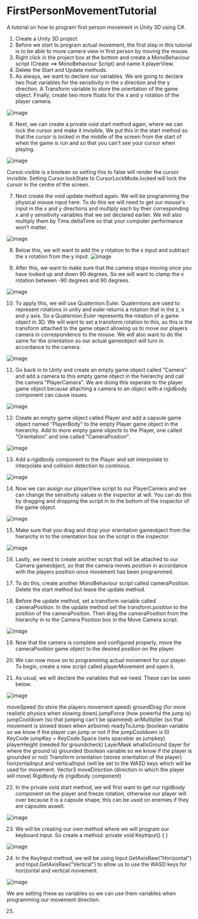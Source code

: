 # FirstPersonMovementTutorial
A tutorial on how to program first person movement in Unity 3D using C#. 

1.  Create a Unity 3D project.
2.  Before we start to program actual movement, the first step in this tutorial is to be able to move camera view in first person by moving the mouse.
3.  Right click in the project box at the bottom and create a MonoBehaviour script (Create ==> MonoBehaviour Script) and name it playerView.
4.  Delete the Start and Update methods.
5.  As always, we want to declare our variables. We are going to declare two float variables for the sensitivity in the x direction and the y direction. A Transform variable to store the orientation of the game object. Finally, create two more floats for the x and y rotation of the player camera.

![image](https://github.com/user-attachments/assets/394fdba2-2b82-45b7-9ca0-270d93449e2f)

6. Next, we can create a private void start method again, where we can lock the cursor and make it invisible, We put this in the start method so that the cursor is locked in the middle of the screen from the start of when the game is run and so that you can't see your cursor when playing.

![image](https://github.com/user-attachments/assets/83b9a065-fc10-4791-ae52-21b1d2adfc2e)

Cursor.visible is a boolean so setting this to false will render the cursor invisible.
Setting Cursor.lockState to CursorLockMode.locked will lock the cursor in the centre of the screen.

7. Next create the void update method again. We will be programming the physical mouse input here. To do this we will need to get our mouse's input in the x and y directions and multiply each by their corresponding x and y sensitivity variables that we set declared earlier. We will also multiply them by Time.deltaTime so that your computer performance won't matter.
 
![image](https://github.com/user-attachments/assets/abce57ad-8544-4dfb-92be-2609d1f170e4)

8. Below this, we will want to add the y rotation to the x input and subtract the x rotation from the y input.
![image](https://github.com/user-attachments/assets/83e3763c-40c8-4159-b709-7344df08b9ff)

9. After this, we want to make sure that the camera stops moving once you have looked up and down 90 degrees. So we will want to clamp the x rotation between -90 degrees and 90 degrees.
 
![image](https://github.com/user-attachments/assets/e7a010c2-e950-43f2-964f-f7a39dd9cf4a)

10. To apply this, we will use Quaternion.Euler. Quaternions are used to represent rotations in unity and euler returns a rotation that in the z, x and y axis. So a Quaternion.Euler represents the rotation of a game object in 3D. We will want to set a transform.rotation to this, as this is the transform attached to the game object allowing us to move our players camera in correspondence to the mouse. We will also want to do the same for the orientation so our actual gameobject will turn in accordance to the camera.
 
![image](https://github.com/user-attachments/assets/61f08f3d-a0c8-4297-bfc2-12c48f0ce798)

11. Go back in to Unity and create an empty game object called "Camera" and add a camera to this empty game object in the hierarchy and call the camera "PlayerCamera". We are doing this seperate to the player game object because attaching a camera to an object with a rigidbody component can cause issues.

![image](https://github.com/user-attachments/assets/9ea0caa6-a52a-4c1c-ae38-29af79838b2d)

12. Create an empty game object called Player and add a capsule game object named "PlayerBody" to the empty Player game object in the hierarchy. Add to more empty game objects to the Player, one called "Orientation" and one called "CameraPosition".

![image](https://github.com/user-attachments/assets/f5f32fea-1db0-4fa1-b911-0ebd877bf760)

13. Add a rigidbody component to the Player and set interpolate to interpolate and collision detection to continous.
 
![image](https://github.com/user-attachments/assets/8afe61f4-6a84-4e14-8d3f-b1863d7e2f34)

14. Now we can assign our playerView script to our PlayerCamera and we can change the sensitivity values in the inspector at will. You can do this by dragging and dropping the script in to the bottom of the inspector of the game object.

![image](https://github.com/user-attachments/assets/3c7d985c-c1d9-4dc7-996a-29a2536e9953)

15. Make sure that you drag and drop your orientation gameobject from the hierarchy in to the orientation box on the script in the inspector.
 
![image](https://github.com/user-attachments/assets/94c618ba-2812-48d9-9a5c-6d9c45e8c966)

16. Lastly, we need to create another script that will be attached to our Camera gameobject, so that the camera moves position in accordance with the players position once movement has been programmed.

17. To do this, create another MonoBehaviour script called cameraPosition. Delete the start method but leave the update method.

18. Before the update method, set a transform variable called cameraPosition. In the update method set the transform.position to the position of the cameraPosition. Then drag the cameraPosition from the hierarchy in to the Camera Position box in the Move Camera script.

![image](https://github.com/user-attachments/assets/17782260-ffa9-4c31-ba49-a2afc0153288)

19. Now that the camera is complete and configured properly, move the cameraPosition game object to the desired position on the player.

20. We can now move on to programming actual movement for our player. To begin, create a new script called playerMovement and open it.
21. As usual, we will declare the variables that we need. These can be seen below.

![image](https://github.com/user-attachments/assets/4557352f-6159-4d96-bbc7-97fd5b5b9deb)


 moveSpeed (to store the players movement speed)
 groundDrag (for more realistic physics when slowing down)
 jumpForce (how powerful the jump is)
 jumpCooldown (so that jumping can't be spammed)
 airMultiplier (so that movement is slowed down when airborne)
 readyToJump (boolean variable so we know if the player can jump or not if the jumpCooldown is 0)
 KeyCode jumpKey = KeyCode.Space (sets spacebar as jumpkey)
 playerHeight (needed for groundcheck)
 LayerMask whatIsGround (layer for where the ground is)
 grounded (boolean variable so we know if the player is grounded or not)
 Transform orientation (stores orientation of the player)
 horizontalInput and verticalInput (will be set to the WASD keys which will be used for movement.
 Vector3 moveDirection (direction in which the player will move)
 Rigidbody rb (rigidbody component)

22. In the private void start method, we will first want to get our rigidbody component on the player and freeze rotation, otherwise our player will over because it is a capsule shape, this can be used on enemies  if they are capsules aswell.

![image](https://github.com/user-attachments/assets/4a6668ba-472d-4133-8e48-98376fd2a581)

23. We will be creating our own method where we will program our keyboard input. So create a method: private void KeyInput()
 {
 }

 ![image](https://github.com/user-attachments/assets/6d2b3e74-0d5d-4626-9d9d-b166d1ccf7df)
 
24. In the KeyInput method, we will be using Input.GetAxisRaw("Horizontal") and Input.GetAxisRaw("Vertical") to allow us to use the WASD keys for horizontal and vertical movement.
  
![image](https://github.com/user-attachments/assets/c661c836-e385-4e37-8532-7dc8c3818fb5)

We are setting these as variables so we can use them variables when programming our movement direction.


25.  


 



 


    




